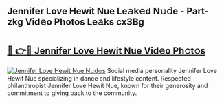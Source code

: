 ## Jennifer Love Hewit Nue Le𝚊k𝚎d N𝚞𝚍e - Part-zkg Vid𝚎o Photos Le𝚊ks cx3Bg

# <h2><a href="http://fb8m0w9.evod.top/?m=Jennifer+Love+Hewit+Nue">🔗 👉🔴 Jennifer Love Hewit Nue Vid𝚎o Ph𝚘t𝚘s</a></h2>

[![Jennifer Love Hewit Nue N𝚞d𝚎s](https://i.imgur.com/8V9OHl7.gif)](http://fb8m0w9.evod.top/?m=Jennifer+Love+Hewit+Nue)
Social media personality Jennifer Love Hewit Nue specializing in dance and lifestyle content. Respected philanthropist Jennifer Love Hewit Nue, known for their generosity and commitment to giving back to the community. 
